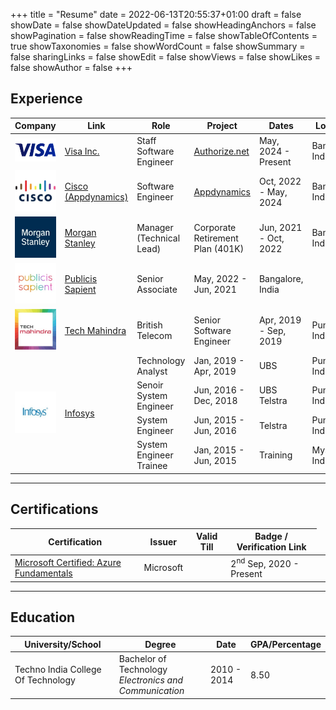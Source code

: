 +++
title = "Resume"
date = 2022-06-13T20:55:37+01:00
draft = false
showDate  = false
showDateUpdated  = false
showHeadingAnchors  = false
showPagination  = false
showReadingTime  = false
showTableOfContents  = true
showTaxonomies  = false
showWordCount  = false
showSummary  = false
sharingLinks  = false
showEdit = false
showViews = false
showLikes = false
showAuthor = false
+++

## Experience

<table class="resume-table">
    <thead>
        <tr>
            <th>Company</th>
            <th>Link</th>
            <th>Role</th>
            <th>Project</th>
            <th>Dates</th>
            <th>Location</th>
        </tr>
    </thead>
    <tbody>
        <tr>
            <td><img class="customEntitityLogo" src="visa.webp"/></td>
            <td><a href="https://www.visa.co.in/" target="_blank">Visa Inc.</a></td>
            <td>Staff Software Engineer</td>
            <td><a href="https://authorize.net" target="_blank">Authorize.net</a></td>
            <td>May, 2024 - Present</td>
            <td>Bangalore, India</td>
        </tr>
        <tr>
            <td><img class="customEntitityLogo" src="cisco.webp"/></td>
            <td><a href="https://www.appdynamics.com/" target="_blank">Cisco (Appdynamics)</a></td>
            <td>Software Engineer</td>
            <td><a href="https://www.appdynamics.com/" target="_blank">Appdynamics</a></td>
            <td>Oct, 2022 - May, 2024</td>
            <td>Bangalore, India</td>
        </tr>
        <tr>
            <td><img class="customEntitityLogo" src="morgan-stanley.webp"/></td>
            <td><a href="https://www.morganstanley.com/" target="_blank">Morgan Stanley</a></td>
            <td>Manager (Technical Lead)</td>
            <td>Corporate Retirement Plan (401K)</td>
            <td>Jun, 2021 - Oct, 2022</td>
            <td>Bangalore, India</td>
        </tr>
        <tr>
            <td><img class="customEntitityLogo" src="publicis-sapient.webp"/></td>
            <td><a href="https://www.publicissapient.com/" target="_blank">Publicis Sapient</a></td>
            <td>Senior Associate</td>
            <td>May, 2022 - Jun, 2021</td>
            <td>Bangalore, India</td>
        </tr>
        <tr>
            <td><img class="customEntitityLogo" src="tech-mahindra.webp"/></td>
            <td><a href="https://www.techmahindra.com/" target="_blank">Tech Mahindra</a></td>
            <td>British Telecom</td>
            <td>Senior Software Engineer</td>
            <td>Apr, 2019 - Sep, 2019</td>
            <td>Pune, India</td>
        </tr>
        <tr>
            <td rowspan=5><img class="customEntitityLogo" src="infosys.webp"/></td>
            <td rowspan=5><a href="https://www.infosys.com/" target="_blank">Infosys</a></td>
        </tr>
        <tr>
            <td>Technology Analyst</td>
            <td>Jan, 2019 - Apr, 2019</td>
            <td>UBS</td>
            <td>Pune, India</td>
        </tr>
        <tr>
            <td>Senoir System Engineer</td>
            <td>Jun, 2016 - Dec, 2018</td>
            <td>UBS <br> Telstra</td>
            <td>Pune, India</td>
        </tr>
        <tr>
            <td>System Engineer</td>
            <td>Jun, 2015 - Jun, 2016</td>
            <td>Telstra</td>
            <td>Pune, India</td>
        </tr>
        <tr>
            <td>System Engineer Trainee</td>
            <td>Jan, 2015 - Jun, 2015</td>
            <td>Training</td>
            <td>Mysore, India</td>
        </tr>
    </tbody>
</table>

---

## Certifications

<table class="certification-table">
    <thead>
        <tr>
            <th>Certification</th>
            <th>Issuer</th>
            <th>Valid Till</th>
            <th>Badge / Verification Link</th>
        </tr>
    </thead>
    <tr>
        <td>
            <a href="https://www.credly.com/badges/77d9dc85-6e41-43a7-84ba-aedaa2dc4daa/public_url" target="_blank">
                Microsoft Certified: Azure Fundamentals
            </a>
        </td>
        <td>Microsoft</td>
        <td></td>
        <td>2<sup>nd</sup> Sep, 2020 - Present</td>
        <td>
            <div 
                data-iframe-width="150" 
                data-iframe-height="270" 
                data-share-badge-id="77d9dc85-6e41-43a7-84ba-aedaa2dc4daa" 
                data-share-badge-host="https://www.credly.com">
            </div>
            <script type="text/javascript" async src="//cdn.credly.com/assets/utilities/embed.js"></script>
        </td>
    </tr>
</table>

---

## Education

<table class="education-table">
    <thead>
        <tr>
            <th>University/School</th>
            <th>Degree</th>
            <th>Date</th>
            <th>GPA/Percentage</th>
        </tr>
    </thead>
    <tr>
        <td>Techno India College Of Technology</td>
        <td>Bachelor of Technology <br> <em>Electronics and Communication</em></td>
        <td>2010 - 2014</em></td>
        <td>8.50</em></td>
    </tr>
</table>
